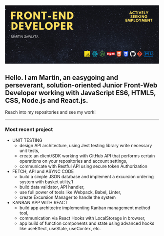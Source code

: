 ![BackgroundPic](./Czarny%20i%20Żółte%20Męskie%20Sport%20Facebook%20Zdjęcie%20w%20Tle.png)

## Hello. I am Martin, an easygoing and perseverant, solution-oriented Junior Front-Web Developer working with JavaScript ES6, HTML5, CSS, Node.js and React.js.

Reach into my repositories and see my work!

---

### Most recent project

-   UNIT TESTING
    -   design API architecture, using Jest testing library write necessary unit tests,
    -   create an client/SDK working with GitHub API that performs certain operations on your repositories and account settings,
    -   communicate with Restful API using secure token Authorization
-   FETCH, API and ASYNC CODE
    -   build a simple JSON database and implement a excursion ordering system with basket utility,1
    -   build data validator, API handler,
    -   use full power of tools like Webpack, Babel, Linter,
    -   create Excursion Manager to handle the system
-   KANBAN APP WITH REACT
    -   build app architectre implementing Kanban management method tool,
    -   communication via React Hooks with LocalStorage in browser,
    -   app build of function components and state using advanced hooks like useEffect, useState, useContex, etc.

